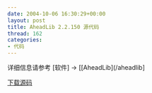 ```yaml
---
date: 2004-10-06 16:30:29+00:00
layout: post
title: AheadLib 2.2.150 源代码
thread: 162
categories:
- 代码
---
```


详细信息请参考 [软件] -> [[AheadLib](/aheadlib]

  


[下载源码](/assets/1097148891.rar)

  
  

